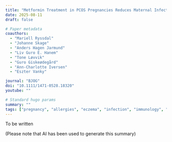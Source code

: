 ```yaml
---
title: "Metformin Treatment in PCOS Pregnancies Reduces Maternal Infections and Increases the Risk of Allergies and Eczema in the Offspring: Post Hoc Analyses of Two Randomised Controlled Trials and One Follow-Up Study"
date: 2025-08-11
draft: false

# Paper metadata
coauthors:
  - "Mariell Ryssdal"
  - "Johanne Skage"
  - "Anders Hagen Jarmund"
  - "Liv Guro E. Hanem"
  - "Tone Løvvik"
  - "Guro Giskeødegård"
  - "Ann-Charlotte Iversen"
  - "Eszter Vanky"

journal: "BJOG"
doi: "10.1111/1471-0528.18320"
youtube: ""

# Standard hugo params
summary: ""
tags: ["pregnancy", "allergies", "eczema", "infection", "immunology", "pcos", "metformin", "longitudinal data"]
---
```


To be written

(Please note that AI has been used to generate this summary)